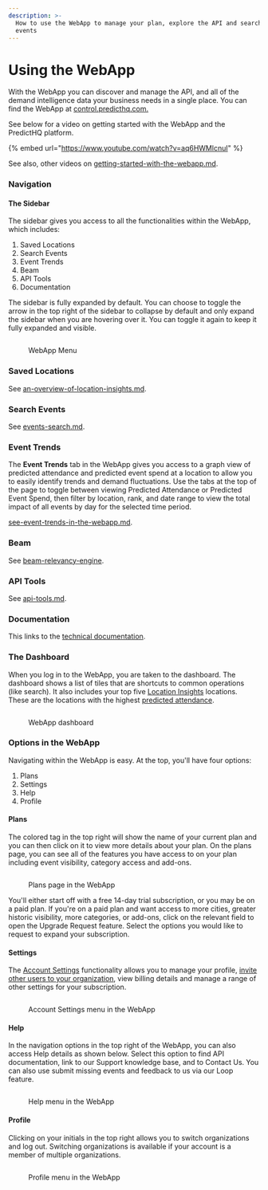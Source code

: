 ```yaml
---
description: >-
  How to use the WebApp to manage your plan, explore the API and search for
  events
---
```


# Using the WebApp

With the WebApp you can discover and manage the API, and all of the demand intelligence data your business needs in a single place. You can find the WebApp at [control.predicthq.com.](https://control.predicthq.com/)

See below for a video on getting started with the WebApp and the PredictHQ platform.

{% embed url="https://www.youtube.com/watch?v=aq6HWMlcnuI" %}

See also, other videos on [getting-started-with-the-webapp.md](../onboarding-tutorial-videos/webapp/getting-started-with-the-webapp.md "mention").

### Navigation

#### The Sidebar

The sidebar gives you access to all the functionalities within the WebApp, which includes:

1. Saved Locations
2. Search Events
3. Event Trends
4. Beam
5. API Tools
6. Documentation

The sidebar is fully expanded by default. You can choose to toggle the arrow in the top right of the sidebar to collapse by default and only expand the sidebar when you are hovering over it. You can toggle it again to keep it fully expanded and visible.

<figure><img src="../../.gitbook/assets/image.png" alt=""><figcaption><p>WebApp Menu</p></figcaption></figure>

### Saved Locations

See [an-overview-of-location-insights.md](../location-insights/an-overview-of-location-insights.md "mention").

### Search Events

See [events-search.md](events-search.md "mention").

### Event Trends

The **Event Trends** tab in the WebApp gives you access to a graph view of predicted attendance and predicted event spend at a location to allow you to easily identify trends and demand fluctuations. Use the tabs at the top of the page to toggle between viewing Predicted Attendance or Predicted Event Spend, then filter by location, rank, and date range to view the total impact of all events by day for the selected time period.

[see-event-trends-in-the-webapp.md](../tools/see-event-trends-in-the-webapp.md "mention").

### Beam

See [beam-relevancy-engine](../beam-relevancy-engine/ "mention").

### API Tools

See [api-tools.md](api-tools.md "mention").

### Documentation

This links to the [technical documentation](../../).

### The Dashboard

When you log in to the WebApp, you are taken to the dashboard. The dashboard shows a list of tiles that are shortcuts to common operations (like search). It also includes your top five [Location Insights](../location-insights/) locations. These are the locations with the highest [predicted attendance](../location-insights/what-do-each-of-the-columns-mean.md).

<figure><img src="../../.gitbook/assets/image (1).png" alt=""><figcaption><p>WebApp dashboard</p></figcaption></figure>

### Options in the WebApp

Navigating within the WebApp is easy. At the top, you'll have four options:

1. Plans
2. Settings
3. Help
4. Profile

#### Plans

The colored tag in the top right will show the name of your current plan and you can then click on it to view more details about your plan. On the plans page, you can see all of the features you have access to on your plan including event visibility, category access and add-ons.

<figure><img src="../../.gitbook/assets/image (2).png" alt=""><figcaption><p>Plans page in the WebApp</p></figcaption></figure>

You'll either start off with a free 14-day trial subscription, or you may be on a paid plan. If you're on a paid plan and want access to more cities, greater historic visibility, more categories, or add-ons, click on the relevant field to open the Upgrade Request feature. Select the options you would like to request to expand your subscription.

#### Settings

The [Account Settings](https://control.predicthq.com/settings/profile) functionality allows you to manage your profile, [invite other users to your organization](https://control.predicthq.com/settings/members), view billing details and manage a range of other settings for your subscription.

<figure><img src="../../.gitbook/assets/image (3).png" alt=""><figcaption><p>Account Settings menu in the WebApp</p></figcaption></figure>

#### Help

In the navigation options in the top right of the WebApp, you can also access Help details as shown below. Select this option to find API documentation, link to our Support knowledge base, and to Contact Us. You can also use submit missing events and feedback to us via our Loop feature.

<figure><img src="../../.gitbook/assets/image (4).png" alt=""><figcaption><p>Help menu in the WebApp</p></figcaption></figure>

#### Profile

Clicking on your initials in the top right allows you to switch organizations and log out. Switching organizations is available if your account is a member of multiple organizations.

<figure><img src="../../.gitbook/assets/image (5).png" alt=""><figcaption><p>Profile menu in the WebApp</p></figcaption></figure>

